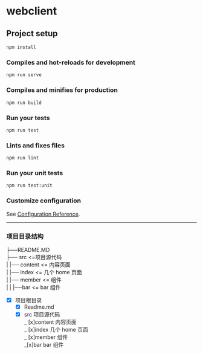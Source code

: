 # webclient

## Project setup

```
npm install
```

### Compiles and hot-reloads for development

```
npm run serve
```

### Compiles and minifies for production

```
npm run build
```

### Run your tests

```
npm run test
```

### Lints and fixes files

```
npm run lint
```

### Run your unit tests

```
npm run test:unit
```

### Customize configuration

See [Configuration Reference](https://cli.vuejs.org/config/).

---

### 项目目录结构

├──README.MD  
├── src <=项目源代码  
| |── content <= 内容页面  
| |── index <= 几个 home 页面  
| |── member <= 组件  
| | |──bar <= bar 组件

- [x] 项目根目录
  - [x] Readme.md
  - [x] src 项目源代码  
         _ [x]content 内容页面  
         _ [x]index 几个 home 页面  
         _ [x]member 组件  
         _[x]bar bar 组件
